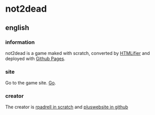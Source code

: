 # not2dead
## english
### information
not2dead is a game maked with scratch, converted by [HTMLifier](https://sheeptester.github.io/htmlifier/) and deployed with [Github Pages](https://github.io). 
### site
Go to the game site. [Go](https://resolquem.github.io/not2dead/en/).
### creator
The creator is [rpadrell in scratch](https://scratch.mit.edu/users/rpadrell/) and [pluswebsite in github](https://github.com/pluswebsite/)
